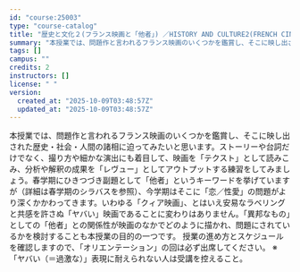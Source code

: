 ```yaml
---
id: "course:25003"
type: "course-catalog"
title: "歴史と文化２(フランス映画と「他者」) ／HISTORY AND CULTURE2(FRENCH CINEMA AND 'OTHERS')"
summary: "本授業では、問題作と言われるフランス映画のいくつかを鑑賞し、そこに映し出された歴史・社会・人間の諸相に迫ってみたいと思います。ストーリーや台詞だけでなく、撮り方や細かな演出にも着目して、映画を「テクスト」として読みこみ、分析や解釈の成果を「…"
tags: []
campus: ""
credits: 2
instructors: []
license: " "
version:
  created_at: "2025-10-09T03:48:57Z"
  updated_at: "2025-10-09T03:48:57Z"
---
```


本授業では、問題作と言われるフランス映画のいくつかを鑑賞し、そこに映し出された歴史・社会・人間の諸相に迫ってみたいと思います。ストーリーや台詞だけでなく、撮り方や細かな演出にも着目して、映画を「テクスト」として読みこみ、分析や解釈の成果を「レヴュー」としてアウトプットする練習をしてみましょう。春学期にひきつづき副題として「他者」というキーワードを挙げていますが（詳細は春学期のシラバスを参照）、今学期はそこに「恋／性愛」の問題がより深くかかわってきます。いわゆる「クィア映画」、とはいえ安易なラベリングと共感を許さぬ「ヤバい」映画であることに変わりはありません。「異邦なもの」としての「他者」との関係性が映画のなかでどのように描かれ、問題にされているかを検討することも本授業の目的の一つです。 授業の進め方とスケジュールを確認しますので、「オリエンテーション」の回は必ず出席してください。 ※「ヤバい（＝過激な）」表現に耐えられない人は受講を控えること。
